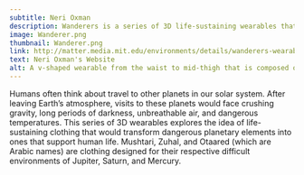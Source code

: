 ```yaml
---
subtitle: Neri Oxman
description: Wanderers is a series of 3D life-sustaining wearables that explore the idea of how dangerous planetary elements can be transformed to sustain human life.
image: Wanderer.png
thumbnail: Wanderer.png
link: http://matter.media.mit.edu/environments/details/wanderers-wearables-for-interplanetary-pilgrims
text: Neri Oxman's Website
alt: A v-shaped wearable from the waist to mid-thigh that is composed of variously sized contorted tubular plastic. The plastic is blue, dark green, red, and dark orange.
---
```

Humans often think about travel to other planets in our solar system. After leaving Earth’s atmosphere, visits to these planets would face crushing gravity, long periods of darkness, unbreathable air, and dangerous temperatures. This series of 3D wearables explores the idea of life-sustaining clothing that would transform dangerous planetary elements into ones that support human life. Mushtari, Zuhal, and Otaared (which are Arabic names) are clothing designed for their respective difficult environments of Jupiter, Saturn, and Mercury.
